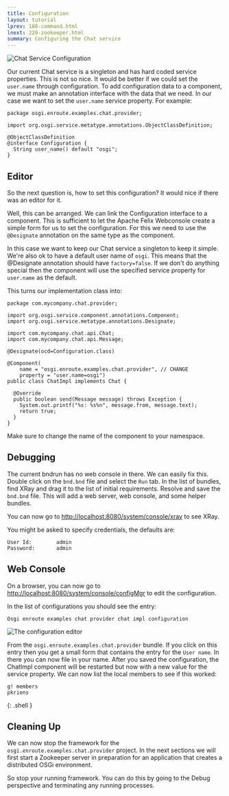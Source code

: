 ```yaml
---
title: Configuration
layout: tutorial
lprev: 180-command.html
lnext: 220-zookeeper.html
summary: Configuring the Chat service
---
```


![Chat Service Configuration](/img/tutorial_rsa/overview-command.png)

Our current Chat service is a singleton and has hard coded service properties. This is not so nice. It would be better if we could set the `user.name` through configuration. To add configuration data to a component, we must make an annotation interface with the data that we need. In our case we want to set the `user.name` service property. For example:

	package osgi.enroute.examples.chat.provider;
	
	import org.osgi.service.metatype.annotations.ObjectClassDefinition;
	
	@ObjectClassDefinition
	@interface Configuration {
	  String user_name() default "osgi";
	}

## Editor

So the next question is, how to set this configuration? It would nice if there was an editor for it.

Well, this can be arranged. We can link the Configuration interface to a component. This is sufficient to let the Apache Felix Webconsole create a simple form for us to set the configuration. For this we need to use the `@Designate` annotation on the same type as the component.

In this case we want to keep our Chat service a singleton to keep it simple. We're also ok to have a default user name of `osgi`. This means that the @Designate annotation should have `factory=false`. If we don't do anything special then the component will use the specified service property for `user.name` as the default.

This turns our implementation class into:

	package com.mycompany.chat.provider;
	
	import org.osgi.service.component.annotations.Component;
	import org.osgi.service.metatype.annotations.Designate;
	
	import com.mycompany.chat.api.Chat;
	import com.mycompany.chat.api.Message;
	
	@Designate(ocd=Configuration.class)
	
	@Component(
		name = "osgi.enroute.examples.chat.provider", // CHANGE 
		property = "user.name=osgi")
	public class ChatImpl implements Chat {
	
	  @Override
	  public boolean send(Message message) throws Exception {
	    System.out.printf("%s: %s%n", message.from, message.text);
	    return true;
	  }
	}
	
Make sure to change the name of the component to your namespace.

## Debugging

The current bndrun has no web console in there. We can easily fix this. Double click on the `bnd.bnd` file and select the `Run` tab. In the list of bundles, find XRay and drag it to the list of initial requirements. Resolve and save the `bnd.bnd` file. This will add a web server, web console, and some helper bundles.

You can now go to [http://localhost:8080/system/console/xray](http://localhost:8080/system/console/xray) to see XRay.
 
You might be asked to specify credentials, the defaults are:

	User Id:		admin
	Password:		admin

## Web Console

On a browser, you can now go to [http://localhost:8080/system/console/configMgr](http://localhost:8080/system/console/configMgr) to edit the configuration.
	
In the list of configurations you should see the entry:

	Osgi enroute examples chat provider chat impl configuration
	
![The configuration editor](/img/tutorial_rsa/webconsole-config-edit.png)

From the `osgi.enroute.examples.chat.provider` bundle. If you click on this entry then you get a small form that contains the entry for the `User name`. In there you can now file in your name. After you saved the configuration, the ChatImpl component will be restarted but now with a new value for the service property. We can now list the local members to see if this worked:

	g! members
	pkriens
{: .shell }


## Cleaning Up

We can now stop the framework for the `osgi.enroute.examples.chat.provider` project. In the next sections we will first start a Zookeeper server in preparation for an application that creates a distributed OSGi environment.

So stop your running framework. You can do this by going to the Debug perspective and terminating any running processes.
